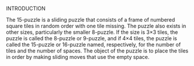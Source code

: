 

INTRODUCTION


The 15-puzzle is a sliding puzzle that consists of a frame of numbered square tiles in random order with one tile missing. 
The puzzle also exists in other sizes, particularly the smaller 8-puzzle. If the size is 3×3 tiles, the puzzle is called the 8-puzzle or 9-puzzle, 
and if 4×4 tiles, the puzzle is called the 15-puzzle or 16-puzzle named, respectively, for the number of tiles and the number of spaces. 
The object of the puzzle is to place the tiles in order by making sliding moves that use the empty space.

